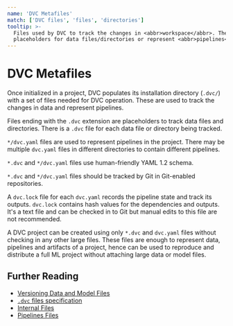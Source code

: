 ```yaml
---
name: 'DVC Metafiles'
match: ['DVC files', 'files', 'directories']
tooltip: >-
  Files used by DVC to track the changes in <abbr>workspace</abbr>. They can be
  placeholders for data files/directories or represent <abbr>pipelines</abbr>.
---
```


<!--
Mention codification? + link to /doc/use-cases/versioning-data-and-model-files
-->

# DVC Metafiles

Once initialized in a <abbr>project</abbr>, DVC populates its installation
directory (`.dvc/`) with a set of files needed for DVC operation. These are used
to track the changes in data and represent <abbr>pipelines</abbr>.

Files ending with the `.dvc` extension are placeholders to track data files and
directories. There is a `.dvc` file for each data file or directory being
tracked.

`*/dvc.yaml` files are used to represent <abbr>pipelines</abbr> in the
<abbr>project</abbr>. There may be multiple `dvc.yaml` files in different
directories to contain different pipelines.

`*.dvc` and `*/dvc.yaml` files use human-friendly YAML 1.2 schema.

`*.dvc` and `*/dvc.yaml` files should be tracked by Git in Git-enabled
repositories.

A `dvc.lock` file for each `dvc.yaml` records the pipeline state and track its
outputs. `dvc.lock` contains hash values for the <abbr>dependencies</abbr> and
<abbr>outputs</abbr>. It's a text file and can be checked in to Git but manual
edits to this file are not recommended.

A <abbr>DVC project</abbr> can be created using only `*.dvc` and `dvc.yaml`
files without checking in any other large files. These files are enough to
represent data, pipelines and artifacts of a project, hence can be used to
reproduce and distribute a full ML project without attaching large data or model
files.

## Further Reading

- [Versioning Data and Model Files](/doc/use-cases/versioning-data-and-model-files)
- [`.dvc` files specification](/doc/user-guide/project-structure/dvc-files)
- [Internal Files](/doc/user-guide/project-structure/internal-files)
- [Pipelines Files](/doc/user-guide/project-structure/pipelines-files)
